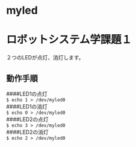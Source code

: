 # myled
# ロボットシステム学課題１
２つのLEDが点灯、消灯します。
## 動作手順
####LED1の点灯  
```$ echo 1 > /dev/myled0```  
####LED1の消灯  
```$ echo 0 > /dev/myled0```  
####LED2の点灯  
```$ echo 3 > /dev/myled0```  
####LED2の消灯  
```$ echo 2 > /dev/myled0```  
